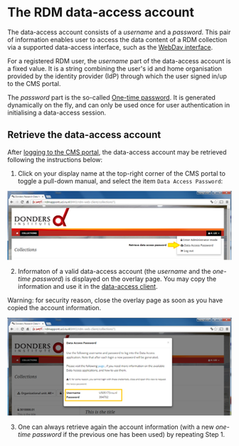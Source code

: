 # The RDM data-access account

The data-access account consists of a _username_ and a _password_. This pair of information enables user to access the data content of a RDM collection via a supported data-access interface, such as the [WebDav interface](webdav.md).

For a registered RDM user, the _username_ part of the data-access account is a fixed value.  It is a string combining the user's id and home organisation provided by the identity provider (IdP) through which the user signed in/up to the CMS portal.

The _password_ part is the so-called [One-time password](https://en.wikipedia.org/wiki/HMAC-based_One-time_Password_Algorithm).  It is generated dynamically on the fly, and can only be used once for user authentication in initialising a data-access session.  

## Retrieve the data-access account

After [logging to the CMS portal](user_login.md), the data-access account may be retrieved following the instructions below:

1. Click on your display name at the top-right corner of the CMS portal to toggle a pull-down manual, and select the item `Data Access Password`:

  ![](screenshots/cms_get_hotp.png)
  
2. Informaton of a valid data-access account (the _username_ and the _one-time password_) is displayed on the overlay page.  You may copy the information and use it in the [data-access client](webdav.md).

  Warning: for security reason, close the overlay page as soon as you have copied the account information.

  ![](screenshots/cms_show_hotp.png)
  
3. One can always retrieve again the account information (with a new _one-time password_ if the previous one has been used) by repeating Step 1.
